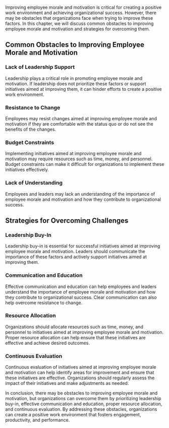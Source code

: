 
Improving employee morale and motivation is critical for creating a positive work environment and achieving organizational success. However, there may be obstacles that organizations face when trying to improve these factors. In this chapter, we will discuss common obstacles to improving employee morale and motivation and strategies for overcoming them.

Common Obstacles to Improving Employee Morale and Motivation
------------------------------------------------------------

### Lack of Leadership Support

Leadership plays a critical role in promoting employee morale and motivation. If leadership does not prioritize these factors or support initiatives aimed at improving them, it can hinder efforts to create a positive work environment.

### Resistance to Change

Employees may resist changes aimed at improving employee morale and motivation if they are comfortable with the status quo or do not see the benefits of the changes.

### Budget Constraints

Implementing initiatives aimed at improving employee morale and motivation may require resources such as time, money, and personnel. Budget constraints can make it difficult for organizations to implement these initiatives effectively.

### Lack of Understanding

Employees and leaders may lack an understanding of the importance of employee morale and motivation and how they contribute to organizational success.

Strategies for Overcoming Challenges
------------------------------------

### Leadership Buy-In

Leadership buy-in is essential for successful initiatives aimed at improving employee morale and motivation. Leaders should communicate the importance of these factors and actively support initiatives aimed at improving them.

### Communication and Education

Effective communication and education can help employees and leaders understand the importance of employee morale and motivation and how they contribute to organizational success. Clear communication can also help overcome resistance to change.

### Resource Allocation

Organizations should allocate resources such as time, money, and personnel to initiatives aimed at improving employee morale and motivation. Proper resource allocation can help ensure that these initiatives are effective and achieve desired outcomes.

### Continuous Evaluation

Continuous evaluation of initiatives aimed at improving employee morale and motivation can help identify areas for improvement and ensure that these initiatives are effective. Organizations should regularly assess the impact of their initiatives and make adjustments as needed.

In conclusion, there may be obstacles to improving employee morale and motivation, but organizations can overcome them by prioritizing leadership buy-in, effective communication and education, proper resource allocation, and continuous evaluation. By addressing these obstacles, organizations can create a positive work environment that fosters engagement, productivity, and performance.
